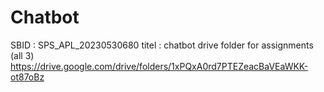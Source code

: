 # Chatbot
SBID : SPS_APL_20230530680
titel : chatbot
drive folder for assignments (all 3)
https://drive.google.com/drive/folders/1xPQxA0rd7PTEZeacBaVEaWKK-ot87oBz
